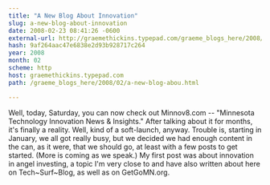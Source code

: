 ```yaml
---
title: "A New Blog About Innovation"
slug: a-new-blog-about-innovation
date: 2008-02-23 08:41:26 -0600
external-url: http://graemethickins.typepad.com/graeme_blogs_here/2008/02/a-new-blog-abou.html
hash: 9af264aac47e6838e2d93b928717c264
year: 2008
month: 02
scheme: http
host: graemethickins.typepad.com
path: /graeme_blogs_here/2008/02/a-new-blog-abou.html

---
```


Well, today, Saturday, you can now check out Minnov8.com -- "Minnesota Technology Innovation News & Insights." After talking about it for months, it's finally a reality. Well, kind of a soft-launch, anyway. Trouble is, starting in January, we all got really busy, but we decided we had enough content in the can, as it were, that we should go, at least with a few posts to get started. (More is coming as we speak.) My first post was about innovation in angel investing, a topic I'm very close to and have also written about here on Tech~Surf~Blog, as well as on GetGoMN.org.
